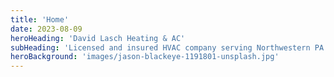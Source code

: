 ```yaml
---
title: 'Home'
date: 2023-08-09
heroHeading: 'David Lasch Heating & AC'
subHeading: 'Licensed and insured HVAC company serving Northwestern PA for more than 30 years'
heroBackground: 'images/jason-blackeye-1191801-unsplash.jpg'
---
```

